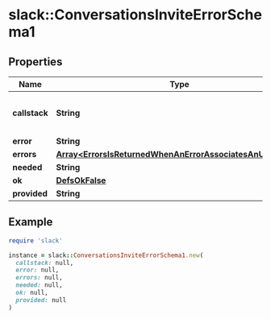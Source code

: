 # slack::ConversationsInviteErrorSchema1

## Properties

| Name | Type | Description | Notes |
| ---- | ---- | ----------- | ----- |
| **callstack** | **String** | Note: PHP callstack is only visible in dev/qa | [optional] |
| **error** | **String** |  | [optional] |
| **errors** | [**Array&lt;ErrorsIsReturnedWhenAnErrorAssociatesAnUserInner&gt;**](ErrorsIsReturnedWhenAnErrorAssociatesAnUserInner.md) |  | [optional] |
| **needed** | **String** |  | [optional] |
| **ok** | [**DefsOkFalse**](DefsOkFalse.md) |  |  |
| **provided** | **String** |  | [optional] |

## Example

```ruby
require 'slack'

instance = slack::ConversationsInviteErrorSchema1.new(
  callstack: null,
  error: null,
  errors: null,
  needed: null,
  ok: null,
  provided: null
)
```

